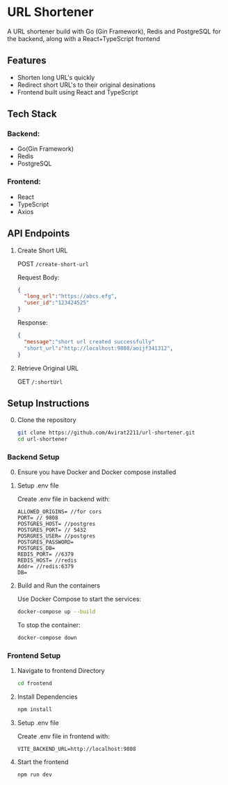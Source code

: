 # URL Shortener
A URL shortener build with Go (Gin Framework), Redis and PostgreSQL for the backend, along with a React+TypeScript frontend

## Features
- Shorten long URL's quickly
- Redirect short URL's to their original desinations
- Frontend built using React and TypeScript

## Tech Stack
### Backend:
- Go(Gin Framework)
- Redis
- PostgreSQL
### Frontend:
- React
- TypeScript
- Axios

## API Endpoints
1. Create Short URL

   POST `/create-short-url`

   Request Body:
   ```json
   {
     "long_url":"https://abcs.efg",
     "user_id":"123424525"
   }
   ```
   Response:
   ```json
   {
     "message":"short url created successfully"
     "short_url":"http://localhost:9808/aoijf341312",
   }
   ```

2. Retrieve Original URL

    GET `/:shortUrl`


## Setup Instructions
0. Clone the repository
   
   ```bash
   git clone https://github.com/Avirat2211/url-shortener.git
   cd url-shortener
   ```
### Backend Setup
0. Ensure you have Docker and Docker compose installed
1. Setup .env file
   
   Create .env file in backend with:
   ```env
   ALLOWED_ORIGINS= //for cors
   PORT= // 9808
   POSTGRES_HOST= //postgres
   POSTGRES_PORT= // 5432
   POSRGRES_USER= //postgres
   POSTGRES_PASSWORD=
   POSTGRES_DB=
   REDIS_PORT= //6379
   REDIS_HOST= //redis
   Addr= //redis:6379
   DB=
   ```
2. Build and Run the containers

   Use Docker Compose to start the services:
   ```bash
   docker-compose up --build
   ```

   To stop the container:
   ```bash
   docker-compose down
   ```

### Frontend Setup
1. Navigate to frontend Directory
   
   ```bash
   cd frontend
   ```
3. Install Dependencies
   
   ```bash
   npm install
   ```
5. Setup .env file
   
   Create .env file in frontend with:
   
   ```env
   VITE_BACKEND_URL=http://localhost:9808
   ```
7. Start the frontend
   
   ```bash
   npm run dev
   ```
   

